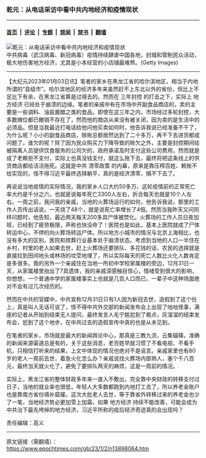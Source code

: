 ### 乾元：从电话采访中看中共内地经济和疫情现状

---

#### [首页](../../../..?n13898064) &nbsp;|&nbsp; [评论](../../../../../epoch-comment?n13898064) &nbsp;|&nbsp; [专题](../../../../../epoch-special?n13898064) &nbsp;|&nbsp; [禁闻](../../../../../epoch-news?n13898064) &nbsp;|&nbsp; [禁书](../../../../../books?n13898064) &nbsp;|&nbsp; [翻墙](https://github.com/gfw-breaker/nogfw/blob/master/README.md?n13898064)


<div><img alt="乾元：从电话采访中看中共内地经济和疫情现状" class="attachment-djy_600_400 size-djy_600_400 wp-post-image" src="https://i.epochtimes.com/assets/uploads/2021/03/4-7.jpg"/>
<div class="caption">
 中共病毒（武汉病毒、新冠病毒）疫情持续肆虐中国各地，封城和管制民众活动，极大地伤害地方经济，尤其是小本经营的小店铺最难熬。(Getty Images)
</div></div><hr/><div class="post_content" id="artbody" itemprop="articleBody">
 <!-- article content begin -->
 <p>
  【大纪元2023年01月03日讯】笔者的家乡在黑龙江省的哈尔滨地区，相当于内地所谓的“县级市”。哈尔滨地区的经济多年来虽然赶不上东北以外的省份，但比上不足比下有余，在黑龙江省算是过得去的。然而在
  <ok href="https://www.epochtimes.com/gb/tag/%E4%B8%89%E5%B9%B4%E5%B0%81%E6%8E%A7.html">
   三年封控
  </ok>
  的打击之下，实际上
  <ok href="https://www.epochtimes.com/gb/tag/%E5%9C%B0%E6%96%B9%E7%BB%8F%E6%B5%8E.html">
   地方经济
  </ok>
  已经处于崩溃的边缘。笔者的亲戚中有在市场中开副食品商店的，卖的主要是一些调料、油盐酱醋之类的食品。即使在这三年之内，市场经过多轮封控，大多数摊位都已撤销不存在了，然而他的商店从来没有被关闭，因为卖的是生活中的必须品。但是当我最近打电话给他问他买卖如何时，他告诉我说已经准备不干了，为什么呢？小小的副食品商店，赊账总额居然达到了二十多万，再干下去进货都成问题了。谁欠的呢？除了因为民众购买力下降导致的赊欠之外，主要是封控期间给被隔离人员提供饮食服务的公司欠的，政府承诺及时支付这些公司费用，然而就是成了老赖拒不支付，实际上也真没钱支付，就这么拖下去，最终将把这条线上的供货商店都给活活拖死。这就是中共
  <ok href="https://www.epochtimes.com/gb/tag/%E6%B8%85%E9%9B%B6%E6%94%BF%E7%AD%96.html">
   清零政策
  </ok>
  的内幕，原来是靠压榨百姓、赖账不给实现的，怪不得习近平最终选择躺平，真的是经济清零，搞不下去了。
 </p>
 <p>
  再说说当地疫情的实际情况，我的家乡人口大约50多万，这轮疫情前的正常死亡率大约是千分之六，也就是说每年死亡3300人左右，折合每天也就是10个人左右。一周之前，我问我的亲戚，当地的火葬场运行的如何，他告诉我说，那里的工作人员传出话说，一天烧了48个，就是说死亡率增长了4倍。然而当我昨天又问同样问题时，他告知，最近两天每天200多具尸体被焚化。火葬场的工作人员日夜加班，已经到了疲劳极限，声称也快没命了！医院也是如此，基本上医院就成了尸体转运中心，不停的向火葬场转运尸体。所以地方小城市的情况与北京上海相比，也没有多大的区别，医院和殡葬行业基本处于崩溃状态。考虑到当地的人口一半住在乡村，村里的老人如果去世，赶上火葬场还要排队、多花钱的话，农民的选择就是直接拉到田间地头或林场的坟茔地埋了，所以实际每天的死亡人数比火化人数肯定是多很多。我的另外一个亲戚住在当地一所初中学校家属楼的旁边，12月31日一天，从家属楼里抬出了7具遗体，我的亲戚深感触目惊心，情绪受到很大的影响，你想想，一个普通中学的家属楼事实上也就是几百人口而已，一辈子中这种场面绝对不会有过几次经历的。
 </p>
 <p>
  然而在中共的官媒中，中共宣称12月31日只有1人因为新冠去世，造假到了这个份上，真是叫人无话可说了，怪不得中共外交部的新闻发布会上出现了咄咄怪事，满座的记者从开始到结束无人提问，最终发言人毛宁尴尬到了极点，灰溜溜的结束发布会，尬到了这个地步，在中共过去的造假宣传中真的也是从未见到。
 </p>
 <p>
  在笔者的家乡，市场就是最大的新闻舆论中心，那真是三教九流，云集辐辏，准确的新闻来源渠道总是有的，关于这些消息，老百姓早就习惯了不看电视、不看手机，只相信打听来的结果，上文中体现的情况也绝对不是谣言。亲戚家里也有80岁的老人一周前去世，着急火化怎么办？亲戚说找火葬场内部熟人，塞个千八百元，最终当天就火化了，避免了要排队两天的麻烦，这是一周前的情况。
 </p>
 <p>
  实际上，黑龙江省的整体财政多年来一直入不敷出，完全靠中央财政的转移支付过日子，当地的就业率也很低，年轻人大多数都跑到内地打工去了，所以养老金账户也是靠南方省份填补窟窿。这次大批老人去世，等于靠省外转移过来的养老金也少了一笔，当地经济势必更加雪上加霜，如果
  <ok href="https://www.epochtimes.com/gb/tag/%E5%9C%B0%E6%96%B9%E7%BB%8F%E6%B5%8E.html">
   地方经济
  </ok>
  持续不能改善，可能会成为中共治下最先垮掉的地方经济，习近平所称的疫后经济奇迹真的会出现吗？
 </p>
 <p>
  责任编辑：高义
 </p>
 <!-- article content end -->
 <div id="below_article_ad">
 </div>
</div>


---

原文链接（需翻墙）：https://www.epochtimes.com/gb/23/1/2/n13898064.htm